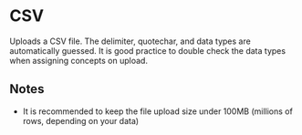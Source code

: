 # CSV

Uploads a CSV file. The delimiter, quotechar, and data types are automatically guessed. It is good practice to double
check the data types when assigning concepts on upload.

## Notes
- It is recommended to keep the file upload size under 100MB (millions of rows, depending on your data)

